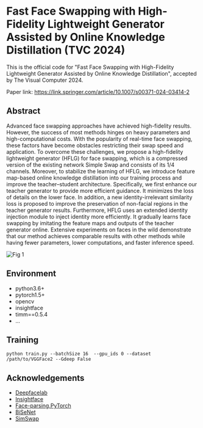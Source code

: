 # Fast Face Swapping with High-Fidelity Lightweight Generator Assisted by Online Knowledge Distillation (TVC 2024)

This is the official code for "Fast Face Swapping with High-Fidelity Lightweight Generator Assisted by Online Knowledge Distillation", accepted by The Visual Computer 2024.

Paper link: https://link.springer.com/article/10.1007/s00371-024-03414-2

## Abstract
Advanced face swapping approaches have achieved high-fidelity results. However, the success of most methods hinges on heavy parameters and high-computational costs. With the popularity of real-time face swapping, these factors have become obstacles restricting their swap speed and application. To overcome these challenges, we propose a high-fidelity lightweight generator (HFLG) for face swapping, which is a compressed version of the existing network Simple Swap and consists of its 1/4 channels. Moreover, to stabilize the learning of HFLG, we introduce feature map-based online knowledge distillation into our training process and improve the teacher–student architecture. Specifically, we first enhance our teacher generator to provide more efficient guidance. It minimizes the loss of details on the lower face. In addition, a new identity-irrelevant similarity loss is proposed to improve the preservation of non-facial regions in the teacher generator results. Furthermore, HFLG uses an extended identity injection module to inject identity more efficiently. It gradually learns face swapping by imitating the feature maps and outputs of the teacher generator online. Extensive experiments on faces in the wild demonstrate that our method achieves comparable results with other methods while having fewer parameters, lower computations, and faster inference speed.

![Fig 1](https://github.com/EifelTing/HFLFS/blob/main/Fig%201.svg)

## Environment

- python3.6+
- pytorch1.5+
- opencv
- insightface
- timm==0.5.4
- ...

## Training

```
python train.py --batchSize 16  --gpu_ids 0 --dataset /path/to/VGGFace2 --Gdeep False
```

## Acknowledgements

<!--ts-->
* [Deepfacelab](https://github.com/iperov/DeepFaceLab)
* [Insightface](https://github.com/deepinsight/insightface)
* [Face-parsing.PyTorch](https://github.com/zllrunning/face-parsing.PyTorch)
* [BiSeNet](https://github.com/CoinCheung/BiSeNet)
* [SimSwap](https://github.com/neuralchen/SimSwap)
<!--te-->

